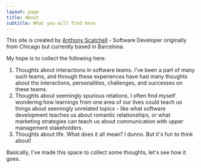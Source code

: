 ```yaml
---
layout: page
title: About
subtitle: What you will find here
---
```


This site is created by [Anthony Scatchell](https://www.linkedin.com/in/anthony-scatchell-9443693/) - Software Developer originally from Chicago but currently based in Barcelona.

My hope is to collect the following here:

1. Thoughts about interactions in software teams. I've been a part of many such teams, and through these experiences have had many thoughts about the interactions, personalities, challenges, and successes on these teams.
2. Thoughts about seemingly spurious relations. I often find myself wondering how learnings from one area of our lives could teach us things about seemingly unrelated topics - like what software development teaches us about romantic relationships, or what marketing strategies can teach us about communication with upper management stakeholders.
3. Thoughts about life. What does it all mean? I dunno. But it's fun to think about!

Basically, I've made this space to collect some thoughts, let's see how it goes.